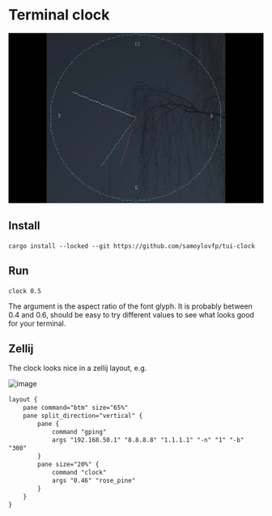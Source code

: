 # Terminal clock

![image](./scr.webp)

## Install
`cargo install --locked --git https://github.com/samoylovfp/tui-clock`
## Run
`clock 0.5`

The argument is the aspect ratio of the font glyph.
It is probably between 0.4 and 0.6, should be easy to try
different values to see what looks good for your terminal.

## Zellij

The clock looks nice in a zellij layout, e.g.

![image](https://github.com/user-attachments/assets/0ad2649b-ff7d-4229-a433-95c292128cb3)


```
layout {
    pane command="btm" size="65%"
    pane split_direction="vertical" {
        pane {
            command "gping"
            args "192.168.50.1" "8.8.8.8" "1.1.1.1" "-n" "1" "-b" "300"
        }
        pane size="20%" {
            command "clock"
            args "0.46" "rose_pine"
        }
    }
}
```
